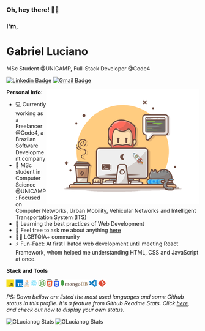 ### Oh, hey there! 👋😀
### I'm,
# Gabriel Luciano

MSc Student @UNICAMP, Full-Stack Developer @Code4

[![Linkedin Badge](https://img.shields.io/badge/-Gabriel%20Luciano-6633cc?style=flat-square&logo=Linkedin&logoColor=white&link=https://www.linkedin.com/in/gabrielluciano/)](https://www.linkedin.com/in/gabrielluciano/) 
[![Gmail Badge](https://img.shields.io/badge/-gomeslucianogabriel@gmail.com-6633cc?style=flat-square&logo=Gmail&logoColor=white&link=mailto:gomeslucianogabriel@gmail.com)](mailto:gomeslucianogabriel@gmail.com)

<img align='right' src="https://github.com/glucianog/glucianog/blob/master/assets/developer.png?raw=true" width="400">

**Personal Info:**

- 💻 Currently working as a Freelancer @Code4, a Brazilan Software Development company
- 🔬 MSc student in Computer Science @UNICAMP: Focused on Computer Networks, Urban Mobility, Vehicular Networks and Intelligent Transportation System (ITS)
- 🌱 Learning the best practices of Web Development
- 💬 Feel free to ask me about anything [here](https://github.com/glucianog/glucianog/issues)
- 🏳‍🌈 LGBTQIA+ community
- ⚡️ Fun-Fact: At first I hated web development until meeting React Framework, whom helped me understanding HTML, CSS and JavaScript at once.


**Stack and Tools**  

<code><img height="20" src="https://raw.githubusercontent.com/glucianog/glucianog/60f9d55b71ecaef617e00d745bb4eb738676e107/assets/icons/javascript.svg"></code>
<code><img height="20" src="https://raw.githubusercontent.com/glucianog/glucianog/60f9d55b71ecaef617e00d745bb4eb738676e107/assets/icons/typescript.svg"></code>
<code><img height="20" src="https://raw.githubusercontent.com/glucianog/glucianog/60f9d55b71ecaef617e00d745bb4eb738676e107/assets/icons/java.svg"></code>
<code><img height="20" src="https://raw.githubusercontent.com/glucianog/glucianog/60f9d55b71ecaef617e00d745bb4eb738676e107/assets/icons/react.svg"></code>
<code><img height="20" src="https://raw.githubusercontent.com/glucianog/glucianog/60f9d55b71ecaef617e00d745bb4eb738676e107/assets/icons/nodejs.svg"></code>
<code><img height="20" src="https://raw.githubusercontent.com/glucianog/glucianog/60f9d55b71ecaef617e00d745bb4eb738676e107/assets/icons/html5.svg"></code>
<code><img height="20" src="https://raw.githubusercontent.com/glucianog/glucianog/60f9d55b71ecaef617e00d745bb4eb738676e107/assets/icons/css3.svg"></code>
<code><img height="20" src="https://raw.githubusercontent.com/glucianog/glucianog/60f9d55b71ecaef617e00d745bb4eb738676e107/assets/icons/mongodb.svg"></code>
<code><img height="20" src="https://raw.githubusercontent.com/glucianog/glucianog/60f9d55b71ecaef617e00d745bb4eb738676e107/assets/icons/vscode.svg"></code>
<code><img height="20" src="https://raw.githubusercontent.com/glucianog/glucianog/60f9d55b71ecaef617e00d745bb4eb738676e107/assets/icons/git.svg"></code>
  
*PS: Down bellow are listed the most used languages and some Github status in this profile. It's a feature from Github Readme Stats. Click [here](https://github.com/anuraghazra/github-readme-stats), and check out how to display your own status.*

![GLucianog Stats](https://github-readme-stats.vercel.app/api/top-langs/?username=glucianog&show_icons=true&hide_border=true)
![GLucianog Stats](https://github-readme-stats.vercel.app/api?username=glucianog&show_icons=true)